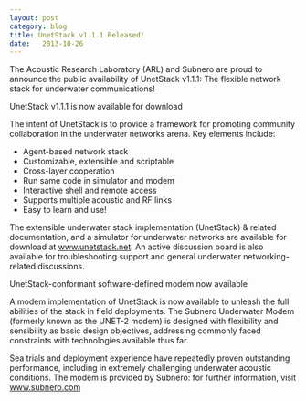 ```yaml
---
layout: post
category: blog
title: UnetStack v1.1.1 Released!
date:   2013-10-26
---
```


The Acoustic Research Laboratory (ARL) and Subnero are proud to announce the public availability of UnetStack v1.1.1: The flexible network stack for underwater communications!

UnetStack v1.1.1 is now available for download
 
The intent of UnetStack is to provide a framework for promoting community collaboration in the underwater networks arena. Key elements include:

* Agent-based network stack
* Customizable, extensible and scriptable
* Cross-layer cooperation
* Run same code in simulator and modem
* Interactive shell and remote access
* Supports multiple acoustic and RF links
* Easy to learn and use!

The extensible underwater stack implementation (UnetStack) & related documentation, and a simulator for underwater networks are available for download at www.unetstack.net. An active discussion board is also available for troubleshooting support and general underwater networking-related discussions.
 
UnetStack-conformant software-defined modem now available

A modem implementation of UnetStack is now available to unleash the full abilities of the stack in field deployments. The Subnero Underwater Modem (formerly known as the UNET-2 modem) is designed with flexibility and sensibility as basic design objectives, addressing commonly faced constraints with technologies available thus far. 
 
Sea trials and deployment experience have repeatedly proven outstanding performance, including in extremely challenging underwater acoustic conditions. The modem is provided by Subnero: for further information, visit www.subnero.com